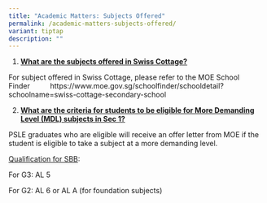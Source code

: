 ```yaml
---
title: "Academic Matters: Subjects Offered"
permalink: /academic-matters-subjects-offered/
variant: tiptap
description: ""
---
```

<p></p>
<ol data-tight="true" class="tight">
<li>
<p><strong><u>What are the subjects offered in Swiss Cottage?</u></strong>
</p>
</li>
</ol>
<p>For subject offered in Swiss Cottage, please refer to the MOE School Finder<strong>&nbsp;&nbsp;&nbsp;&nbsp;&nbsp;&nbsp;&nbsp;&nbsp;&nbsp;&nbsp;&nbsp; </strong>
<a rel="noopener noreferrer nofollow" target="_blank">https://www.moe.gov.sg/schoolfinder/schooldetail?schoolname=swiss-cottage-secondary-school</a>
</p>
<ol start="2" data-tight="true" class="tight">
<li>
<p><strong><u>What are the criteria for students to be eligible for More Demanding Level (MDL) subjects in Sec 1?</u></strong>
</p>
</li>
</ol>
<p>PSLE graduates who are eligible will receive an offer letter from MOE
if the student is eligible to take a subject at a more demanding level.</p>
<p><u>Qualification for SBB</u>:</p>
<p>For G3: AL 5</p>
<p>For G2: AL 6 or AL A (for foundation subjects)</p>